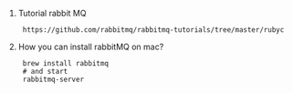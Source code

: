 1. Tutorial rabbit MQ

        https://github.com/rabbitmq/rabbitmq-tutorials/tree/master/rubyc
1. How you can install rabbitMQ on mac?
    
        brew install rabbitmq
        # and start
        rabbitmq-server
 
